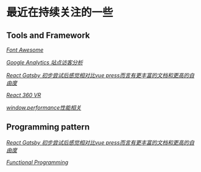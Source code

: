 # 最近在持续关注的一些

## Tools and Framework

*[Font Awesome](https://fontawesome.com/start "Title")*

*[Google Analytics 站点访客分析](https://analytics.google.com/analytics/web/?authuser=1#/report/bf-overview/a136686458w197036174p191943216 "Title")*

*[React Gatsby 初步尝试后感觉相对比vue press而言有更丰富的文档和更高的自由度](https://www.gatsbyjs.org "Title")*

*[React 360 VR](https://facebook.github.io/react-360/ "Title")*

*[window.performance性能相关](https://developer.mozilla.org/zh-CN/docs/Web/API/Window/performance "Title")*


## Programming pattern

*[React Gatsby 初步尝试后感觉相对比vue press而言有更丰富的文档和更高的自由度](https://www.gatsbyjs.org "Title")*

*[Functional Programming](https://github.com/stoeffel/awesome-fp-js "Title")*






